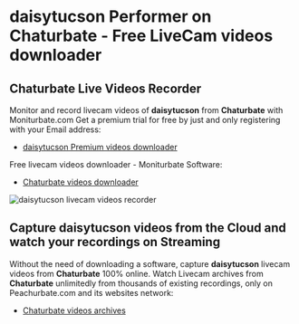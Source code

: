 # daisytucson Performer on Chaturbate - Free LiveCam videos downloader

## Chaturbate Live Videos Recorder

Monitor and record livecam videos of **daisytucson** from **Chaturbate** with Moniturbate.com
Get a premium trial for free by just and only registering with your Email address:
* [daisytucson Premium videos downloader](https://moniturbate.com/request-demo-licence-key.html)

Free livecam videos downloader - Moniturbate Software:
* [Chaturbate videos downloader](https://moniturbate.com/moniturbate-download-software.html)

![daisytucson livecam videos recorder](https://peachurnet.com/templates/moniturbate-software.png)


## Capture daisytucson videos from the Cloud and watch your recordings on Streaming

Without the need of downloading a software, capture **daisytucson** livecam videos from **Chaturbate** 100% online.
Watch Livecam archives from **Chaturbate** unlimitedly from thousands of existing recordings, only on Peachurbate.com and its websites network:
* [Chaturbate videos archives](https://peachurnet.com/)